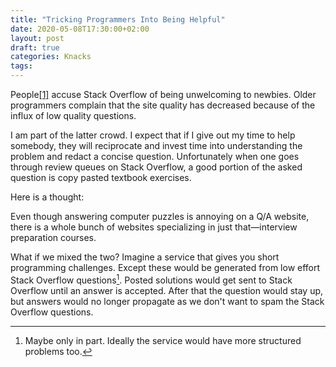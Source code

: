 ```yaml
---
title: "Tricking Programmers Into Being Helpful"
date: 2020-05-08T17:30:00+02:00
layout: post
draft: true
categories: Knacks
tags:
---
```


People[\[1\]][so-unwelcoming] accuse Stack Overflow of being unwelcoming to newbies. Older programmers complain that the site quality has decreased because of the influx of low quality questions.

I am part of the latter crowd. I expect that if I give out my time to help somebody, they will reciprocate and invest time into understanding the problem and redact a concise question. Unfortunately when one goes through review queues on Stack Overflow, a good portion of the asked question is copy pasted textbook exercises.

Here is a thought:

Even though answering computer puzzles is annoying on a Q/A website, there is a whole bunch of websites specializing in just that—interview preparation courses.

What if we mixed the two? Imagine a service that gives you short programming challenges. Except these would be generated from low effort Stack Overflow questions[^fn-partially]. Posted solutions would get sent to Stack Overflow until an answer is accepted. After that the question would stay up, but answers would no longer propagate as we don't want to spam the Stack Overflow questions.

[^fn-partially]: Maybe only in part. Ideally the service would have more structured problems too.

[so-unwelcoming]: https://stackoverflow.blog/2018/04/26/stack-overflow-isnt-very-welcoming-its-time-for-that-to-change/
